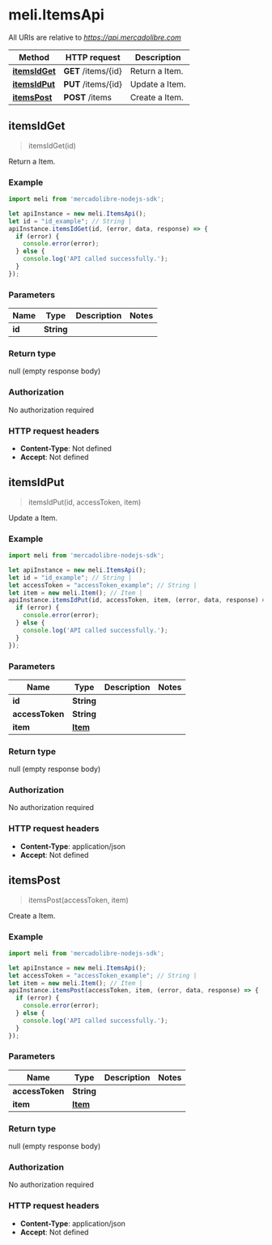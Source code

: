 # meli.ItemsApi

All URIs are relative to *https://api.mercadolibre.com*

Method | HTTP request | Description
------------- | ------------- | -------------
[**itemsIdGet**](ItemsApi.md#itemsIdGet) | **GET** /items/{id} | Return a Item.
[**itemsIdPut**](ItemsApi.md#itemsIdPut) | **PUT** /items/{id} | Update a Item.
[**itemsPost**](ItemsApi.md#itemsPost) | **POST** /items | Create a Item.



## itemsIdGet

> itemsIdGet(id)

Return a Item.

### Example

```javascript
import meli from 'mercadolibre-nodejs-sdk';

let apiInstance = new meli.ItemsApi();
let id = "id_example"; // String | 
apiInstance.itemsIdGet(id, (error, data, response) => {
  if (error) {
    console.error(error);
  } else {
    console.log('API called successfully.');
  }
});
```

### Parameters


Name | Type | Description  | Notes
------------- | ------------- | ------------- | -------------
 **id** | **String**|  | 

### Return type

null (empty response body)

### Authorization

No authorization required

### HTTP request headers

- **Content-Type**: Not defined
- **Accept**: Not defined


## itemsIdPut

> itemsIdPut(id, accessToken, item)

Update a Item.

### Example

```javascript
import meli from 'mercadolibre-nodejs-sdk';

let apiInstance = new meli.ItemsApi();
let id = "id_example"; // String | 
let accessToken = "accessToken_example"; // String | 
let item = new meli.Item(); // Item | 
apiInstance.itemsIdPut(id, accessToken, item, (error, data, response) => {
  if (error) {
    console.error(error);
  } else {
    console.log('API called successfully.');
  }
});
```

### Parameters


Name | Type | Description  | Notes
------------- | ------------- | ------------- | -------------
 **id** | **String**|  | 
 **accessToken** | **String**|  | 
 **item** | [**Item**](Item.md)|  | 

### Return type

null (empty response body)

### Authorization

No authorization required

### HTTP request headers

- **Content-Type**: application/json
- **Accept**: Not defined


## itemsPost

> itemsPost(accessToken, item)

Create a Item.

### Example

```javascript
import meli from 'mercadolibre-nodejs-sdk';

let apiInstance = new meli.ItemsApi();
let accessToken = "accessToken_example"; // String | 
let item = new meli.Item(); // Item | 
apiInstance.itemsPost(accessToken, item, (error, data, response) => {
  if (error) {
    console.error(error);
  } else {
    console.log('API called successfully.');
  }
});
```

### Parameters


Name | Type | Description  | Notes
------------- | ------------- | ------------- | -------------
 **accessToken** | **String**|  | 
 **item** | [**Item**](Item.md)|  | 

### Return type

null (empty response body)

### Authorization

No authorization required

### HTTP request headers

- **Content-Type**: application/json
- **Accept**: Not defined

